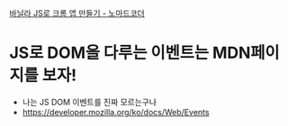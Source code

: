 [바닐라 JS로 크롬 앱 만들기 - 노마드코더](https://nomadcoders.co/javascript-for-beginners)

# JS로 DOM을 다루는 이벤트는 MDN페이지를 보자!
- 나는 JS DOM 이벤트를 진짜 모르는구나
- https://developer.mozilla.org/ko/docs/Web/Events